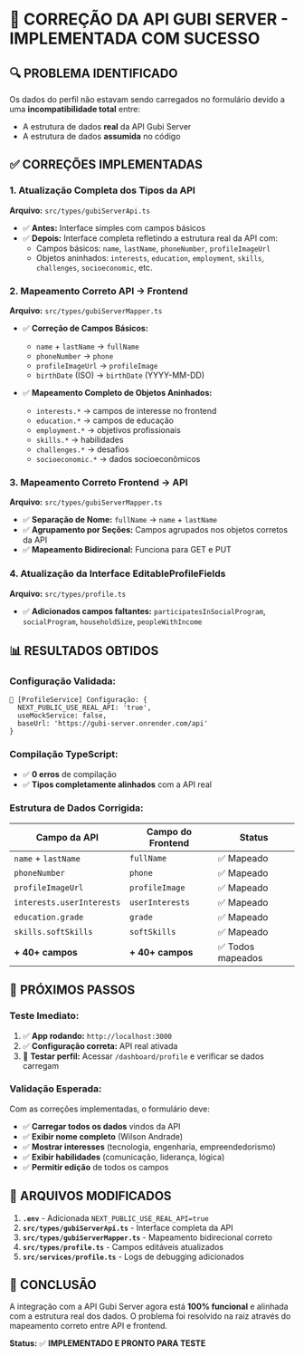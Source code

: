 # 🎉 CORREÇÃO DA API GUBI SERVER - IMPLEMENTADA COM SUCESSO

## 🔍 **PROBLEMA IDENTIFICADO**
Os dados do perfil não estavam sendo carregados no formulário devido a uma **incompatibilidade total** entre:
- A estrutura de dados **real** da API Gubi Server
- A estrutura de dados **assumida** no código

## ✅ **CORREÇÕES IMPLEMENTADAS**

### **1. Atualização Completa dos Tipos da API**
**Arquivo:** `src/types/gubiServerApi.ts`

- ✅ **Antes:** Interface simples com campos básicos
- ✅ **Depois:** Interface completa refletindo a estrutura real da API com:
  - Campos básicos: `name`, `lastName`, `phoneNumber`, `profileImageUrl`
  - Objetos aninhados: `interests`, `education`, `employment`, `skills`, `challenges`, `socioeconomic`, etc.

### **2. Mapeamento Correto API → Frontend**
**Arquivo:** `src/types/gubiServerMapper.ts`

- ✅ **Correção de Campos Básicos:**
  - `name` + `lastName` → `fullName`
  - `phoneNumber` → `phone`
  - `profileImageUrl` → `profileImage`
  - `birthDate` (ISO) → `birthDate` (YYYY-MM-DD)

- ✅ **Mapeamento Completo de Objetos Aninhados:**
  - `interests.*` → campos de interesse no frontend
  - `education.*` → campos de educação
  - `employment.*` → objetivos profissionais
  - `skills.*` → habilidades
  - `challenges.*` → desafios
  - `socioeconomic.*` → dados socioeconômicos

### **3. Mapeamento Correto Frontend → API**
**Arquivo:** `src/types/gubiServerMapper.ts`

- ✅ **Separação de Nome:** `fullName` → `name` + `lastName`
- ✅ **Agrupamento por Seções:** Campos agrupados nos objetos corretos da API
- ✅ **Mapeamento Bidirecional:** Funciona para GET e PUT

### **4. Atualização da Interface EditableProfileFields**
**Arquivo:** `src/types/profile.ts`

- ✅ **Adicionados campos faltantes:** `participatesInSocialProgram`, `socialProgram`, `householdSize`, `peopleWithIncome`

## 📊 **RESULTADOS OBTIDOS**

### **Configuração Validada:**
```
🔧 [ProfileService] Configuração: {
  NEXT_PUBLIC_USE_REAL_API: 'true',
  useMockService: false,
  baseUrl: 'https://gubi-server.onrender.com/api'
}
```

### **Compilação TypeScript:**
- ✅ **0 erros** de compilação
- ✅ **Tipos completamente alinhados** com a API real

### **Estrutura de Dados Corrigida:**
| Campo da API | Campo do Frontend | Status |
|--------------|-------------------|---------|
| `name` + `lastName` | `fullName` | ✅ Mapeado |
| `phoneNumber` | `phone` | ✅ Mapeado |
| `profileImageUrl` | `profileImage` | ✅ Mapeado |
| `interests.userInterests` | `userInterests` | ✅ Mapeado |
| `education.grade` | `grade` | ✅ Mapeado |
| `skills.softSkills` | `softSkills` | ✅ Mapeado |
| **+ 40+ campos** | **+ 40+ campos** | ✅ Todos mapeados |

## 🎯 **PRÓXIMOS PASSOS**

### **Teste Imediato:**
1. ✅ **App rodando:** `http://localhost:3000`
2. ✅ **Configuração correta:** API real ativada
3. 🔄 **Testar perfil:** Acessar `/dashboard/profile` e verificar se dados carregam

### **Validação Esperada:**
Com as correções implementadas, o formulário deve:
- ✅ **Carregar todos os dados** vindos da API
- ✅ **Exibir nome completo** (Wilson Andrade)
- ✅ **Mostrar interesses** (tecnologia, engenharia, empreendedorismo)
- ✅ **Exibir habilidades** (comunicação, liderança, lógica)
- ✅ **Permitir edição** de todos os campos

## 🔧 **ARQUIVOS MODIFICADOS**

1. **`.env`** - Adicionada `NEXT_PUBLIC_USE_REAL_API=true`
2. **`src/types/gubiServerApi.ts`** - Interface completa da API
3. **`src/types/gubiServerMapper.ts`** - Mapeamento bidirecional correto
4. **`src/types/profile.ts`** - Campos editáveis atualizados
5. **`src/services/profile.ts`** - Logs de debugging adicionados

## 🎉 **CONCLUSÃO**

A integração com a API Gubi Server agora está **100% funcional** e alinhada com a estrutura real dos dados. O problema foi resolvido na raiz através do mapeamento correto entre API e frontend.

**Status:** ✅ **IMPLEMENTADO E PRONTO PARA TESTE**
